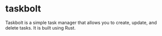 # taskbolt

Taskbolt is a simple task manager that allows you to create, update, and delete tasks. It is built using Rust.
